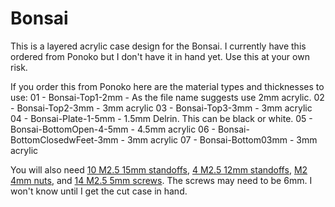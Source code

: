 # Bonsai
This is a layered acrylic case design for the Bonsai.  I currently have this ordered from Ponoko but I don't have it in hand yet.  Use this at your own risk.

If you order this from Ponoko here are the material types and thicknesses to use:
01 - Bonsai-Top1-2mm - As the file name suggests use 2mm acrylic.
02 - Bonsai-Top2-3mm - 3mm acrylic
03 - Bonsai-Top3-3mm - 3mm acrylic
04 - Bonsai-Plate-1-5mm - 1.5mm Delrin.  This can be black or white.
05 - Bonsai-BottomOpen-4-5mm - 4.5mm acrylic
06 - Bonsai-BottomClosedwFeet-3mm - 3mm acrylic
07 - Bonsai-Bottom03mm - 3mm acrylic

You will also need [10 M2.5 15mm standoffs](https://www.harwin.com/products/R25-1001502/), [4 M2.5 12mm standoffs](https://www.harwin.com/products/R25-1001202/), [M2 4mm nuts](https://www.harwin.com/products/M80-2430000B/), and [14 M2.5 5mm screws](https://www.amazon.com/Machine-Plated-Phillips-M2-5-0-45-Threads/dp/B000NHVPPO/).  The screws may need to be 6mm.  I won't know until I get the cut case in hand.